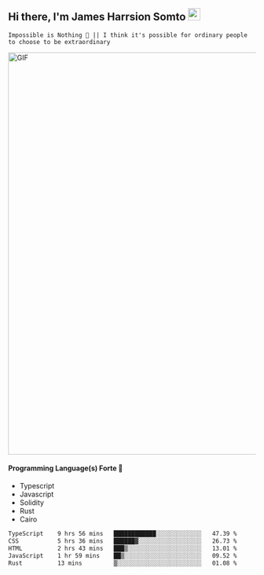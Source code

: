 ## Hi there, I'm James Harrsion Somto <img src="https://media.giphy.com/media/hvRJCLFzcasrR4ia7z/giphy.gif" width="25px">

`Impossible is Nothing 🚀 || I think it's possible for ordinary people to choose to be extraordinary`

 
<img align="center" alt="GIF" src="https://github.com/Gapur/Gapur/blob/master/coding.gif?raw=true" width="818px" height="818px" />


#### Programming Language(s) Forte 🚀
- Typescript
- Javascript
- Solidity
- Rust
- Cairo



<!--START_SECTION:waka-->

```txt
TypeScript    9 hrs 56 mins   ████████████░░░░░░░░░░░░░   47.39 %
CSS           5 hrs 36 mins   ██████▓░░░░░░░░░░░░░░░░░░   26.73 %
HTML          2 hrs 43 mins   ███▒░░░░░░░░░░░░░░░░░░░░░   13.01 %
JavaScript    1 hr 59 mins    ██▒░░░░░░░░░░░░░░░░░░░░░░   09.52 %
Rust          13 mins         ▒░░░░░░░░░░░░░░░░░░░░░░░░   01.08 %
```

<!--END_SECTION:waka-->
<br />
<br />
<br />







